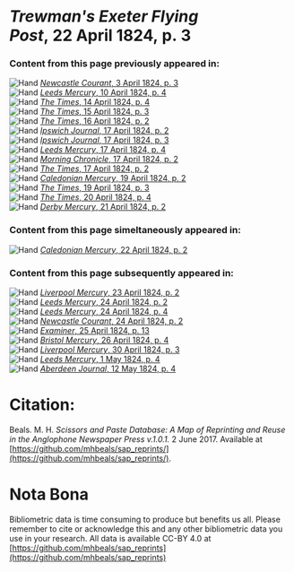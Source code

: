 # *Trewman's Exeter Flying Post*, 22 April 1824, p. 3  
  
### Content from this page previously appeared in:  
![Hand](http://scissorsandpaste.net/wp-content/uploads/2017/06/smallhandpointer.png) [*Newcastle Courant*, 3 April 1824, p. 3](https://mhbeals.github.io/sap_html/Newcastle-Courant/Newcastle-Courant-3-April-1824-p-3)  
![Hand](http://scissorsandpaste.net/wp-content/uploads/2017/06/smallhandpointer.png) [*Leeds Mercury*, 10 April 1824, p. 4](https://mhbeals.github.io/sap_html/Leeds-Mercury/Leeds-Mercury-10-April-1824-p-4)  
![Hand](http://scissorsandpaste.net/wp-content/uploads/2017/06/smallhandpointer.png) [*The Times*, 14 April 1824, p. 4](https://mhbeals.github.io/sap_html/The-Times/The-Times-14-April-1824-p-4)  
![Hand](http://scissorsandpaste.net/wp-content/uploads/2017/06/smallhandpointer.png) [*The Times*, 15 April 1824, p. 3](https://mhbeals.github.io/sap_html/The-Times/The-Times-15-April-1824-p-3)  
![Hand](http://scissorsandpaste.net/wp-content/uploads/2017/06/smallhandpointer.png) [*The Times*, 16 April 1824, p. 2](https://mhbeals.github.io/sap_html/The-Times/The-Times-16-April-1824-p-2)  
![Hand](http://scissorsandpaste.net/wp-content/uploads/2017/06/smallhandpointer.png) [*Ipswich Journal*, 17 April 1824, p. 2](https://mhbeals.github.io/sap_html/Ipswich-Journal/Ipswich-Journal-17-April-1824-p-2)  
![Hand](http://scissorsandpaste.net/wp-content/uploads/2017/06/smallhandpointer.png) [*Ipswich Journal*, 17 April 1824, p. 3](https://mhbeals.github.io/sap_html/Ipswich-Journal/Ipswich-Journal-17-April-1824-p-3)  
![Hand](http://scissorsandpaste.net/wp-content/uploads/2017/06/smallhandpointer.png) [*Leeds Mercury*, 17 April 1824, p. 4](https://mhbeals.github.io/sap_html/Leeds-Mercury/Leeds-Mercury-17-April-1824-p-4)  
![Hand](http://scissorsandpaste.net/wp-content/uploads/2017/06/smallhandpointer.png) [*Morning Chronicle*, 17 April 1824, p. 2](https://mhbeals.github.io/sap_html/Morning-Chronicle/Morning-Chronicle-17-April-1824-p-2)  
![Hand](http://scissorsandpaste.net/wp-content/uploads/2017/06/smallhandpointer.png) [*The Times*, 17 April 1824, p. 2](https://mhbeals.github.io/sap_html/The-Times/The-Times-17-April-1824-p-2)  
![Hand](http://scissorsandpaste.net/wp-content/uploads/2017/06/smallhandpointer.png) [*Caledonian Mercury*, 19 April 1824, p. 2](https://mhbeals.github.io/sap_html/Caledonian-Mercury/Caledonian-Mercury-19-April-1824-p-2)  
![Hand](http://scissorsandpaste.net/wp-content/uploads/2017/06/smallhandpointer.png) [*The Times*, 19 April 1824, p. 3](https://mhbeals.github.io/sap_html/The-Times/The-Times-19-April-1824-p-3)  
![Hand](http://scissorsandpaste.net/wp-content/uploads/2017/06/smallhandpointer.png) [*The Times*, 20 April 1824, p. 4](https://mhbeals.github.io/sap_html/The-Times/The-Times-20-April-1824-p-4)  
![Hand](http://scissorsandpaste.net/wp-content/uploads/2017/06/smallhandpointer.png) [*Derby Mercury*, 21 April 1824, p. 2](https://mhbeals.github.io/sap_html/Derby-Mercury/Derby-Mercury-21-April-1824-p-2)  
  
### Content from this page simeltaneously appeared in:  
![Hand](http://scissorsandpaste.net/wp-content/uploads/2017/06/smallhandpointer.png) [*Caledonian Mercury*, 22 April 1824, p. 2](https://mhbeals.github.io/sap_html/Caledonian-Mercury/Caledonian-Mercury-22-April-1824-p-2)  
  
### Content from this page subsequently appeared in:  
![Hand](http://scissorsandpaste.net/wp-content/uploads/2017/06/smallhandpointer.png) [*Liverpool Mercury*, 23 April 1824, p. 2](https://mhbeals.github.io/sap_html/Liverpool-Mercury/Liverpool-Mercury-23-April-1824-p-2)  
![Hand](http://scissorsandpaste.net/wp-content/uploads/2017/06/smallhandpointer.png) [*Leeds Mercury*, 24 April 1824, p. 2](https://mhbeals.github.io/sap_html/Leeds-Mercury/Leeds-Mercury-24-April-1824-p-2)  
![Hand](http://scissorsandpaste.net/wp-content/uploads/2017/06/smallhandpointer.png) [*Leeds Mercury*, 24 April 1824, p. 4](https://mhbeals.github.io/sap_html/Leeds-Mercury/Leeds-Mercury-24-April-1824-p-4)  
![Hand](http://scissorsandpaste.net/wp-content/uploads/2017/06/smallhandpointer.png) [*Newcastle Courant*, 24 April 1824, p. 2](https://mhbeals.github.io/sap_html/Newcastle-Courant/Newcastle-Courant-24-April-1824-p-2)  
![Hand](http://scissorsandpaste.net/wp-content/uploads/2017/06/smallhandpointer.png) [*Examiner*, 25 April 1824, p. 13](https://mhbeals.github.io/sap_html/Examiner/Examiner-25-April-1824-p-13)  
![Hand](http://scissorsandpaste.net/wp-content/uploads/2017/06/smallhandpointer.png) [*Bristol Mercury*, 26 April 1824, p. 4](https://mhbeals.github.io/sap_html/Bristol-Mercury/Bristol-Mercury-26-April-1824-p-4)  
![Hand](http://scissorsandpaste.net/wp-content/uploads/2017/06/smallhandpointer.png) [*Liverpool Mercury*, 30 April 1824, p. 3](https://mhbeals.github.io/sap_html/Liverpool-Mercury/Liverpool-Mercury-30-April-1824-p-3)  
![Hand](http://scissorsandpaste.net/wp-content/uploads/2017/06/smallhandpointer.png) [*Leeds Mercury*, 1 May 1824, p. 4](https://mhbeals.github.io/sap_html/Leeds-Mercury/Leeds-Mercury-1-May-1824-p-4)  
![Hand](http://scissorsandpaste.net/wp-content/uploads/2017/06/smallhandpointer.png) [*Aberdeen Journal*, 12 May 1824, p. 4](https://mhbeals.github.io/sap_html/Aberdeen-Journal/Aberdeen-Journal-12-May-1824-p-4)  


# Citation: 

Beals. M. H. *Scissors and Paste Database: A Map of Reprinting and Reuse in the Anglophone Newspaper Press v.1.0.1.* 2 June 2017. Available at [https://github.com/mhbeals/sap_reprints/](https://github.com/mhbeals/sap_reprints/). 

# Nota Bona

Bibliometric data is time consuming to produce but benefits us all. Please remember to cite or acknowledge this and any other bibliometric data you use in your research. All data is available CC-BY 4.0 at [https://github.com/mhbeals/sap_reprints](https://github.com/mhbeals/sap_reprints)